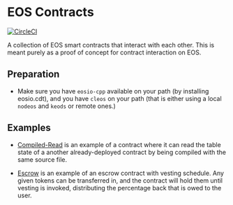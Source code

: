 # EOS Contracts

[![CircleCI](https://circleci.com/gh/justinjmoses/eos-contracts.svg?style=svg)](https://circleci.com/gh/justinjmoses/eos-contracts)

A collection of EOS smart contracts that interact with each other. This is meant purely as a proof of concept for contract interaction on EOS.

## Preparation

- Make sure you have `eosio-cpp` available on your path (by installing eosio.cdt), and you have `cleos` on your path (that is either using a local `nodeos` and `keods` or remote ones.)

## Examples

- [Compiled-Read](./contracts/compiled-read) is an example of a contract where it can read the table state of a another already-deployed contract by being compiled with the same source file.

- [Escrow](./contracts/escrowed-token) is an example of an escrow contract with vesting schedule. Any given tokens can be transferred in, and the contract will hold them until vesting is invoked, distributing the percentage back that is owed to the user.
